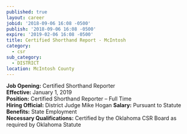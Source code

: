 ```yaml
---
published: true
layout: career
jobid: '2018-09-06 16:08 -0500'
publish: '2018-09-06 16:08 -0500'
expire: '2019-02-06 16:08 -0500'
title: Certified Shorthand Report - McIntosh
category:
  - csr
sub_category:
  - DISTRICT
location: McIntosh County
---
```

**Job Opening:**  Certified Shorthand Reporter  
**Effective:** January 1, 2019  
**Position:** Certified Shorthand Reporter – Full Time  
**Hiring Official:**  District Judge Mike Hogan 
**Salary:**  Pursuant to Statute  
**Benefits:** State Employment  
**Necessary Qualifications:**  Certified by the Oklahoma CSR Board as required by Oklahoma Statute
